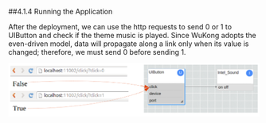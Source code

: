 ##4.1.4 Running the Application

After the deployment, we can use the http requests to send 0 or 1 to UIButton and check if the theme music is played. Since WuKong adopts the even-driven model, data will propagate along a link only when its value is changed; therefore, we must send 0 before sending 1.

![](../img/Intel_Sound/34.png)



